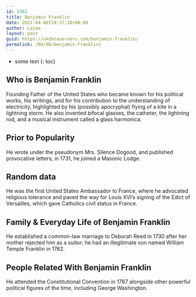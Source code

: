 ```yaml
---
id: 5361
title: Benjamin Franklin
date: 2021-04-06T19:37:28+00:00
author: Laima
layout: post
guid: https://ukdataservers.com/benjamin-franklin/
permalink: /04/06/benjamin-franklin/
---
```


* some text
{: toc}


## Who is Benjamin Franklin
                  
                  
                  
Founding Father of the United States who became known for his political works, his writings, and for his contribution to the understanding of electricity, highlighted by his (possibly apocryphal) flying of a kite in a lightning storm. He also invented bifocal glasses, the catheter, the lightning rod, and a musical instrument called a glass harmonica.
                  
              
            
              
            
                
                
                
## Prior to Popularity
                  
                  
                  
He wrote under the pseudonym Mrs. Silence Dogood, and published provocative letters; in 1731, he joined a Masonic Lodge.
                  
              
            
              
            
                
                
                
## Random data
                  
                  
                  
He was the first United States Ambassador to France, where he advocated religious tolerance and paved the way for Louis XVI&#8217;s signing of the Edict of Versailles, which gave Catholics civil status in France.
                  
              
            
              
            
                
                
                
## Family & Everyday Life of Benjamin Franklin
                  
                  
                  
He established a common-law marriage to Deborah Reed in 1730 after her mother rejected him as a suitor; he had an illegitimate son named William Temple Franklin in 1762.
                  
              
            
              
            
                
                
                
## People Related With Benjamin Franklin
                  
                  
                  
He attended the Constitutional Convention in 1787 alongside other powerful political figures of the time, including George Washington.
                  
              
            
              
            
                
              
            
              
              
            
            
              
            
          
          
          